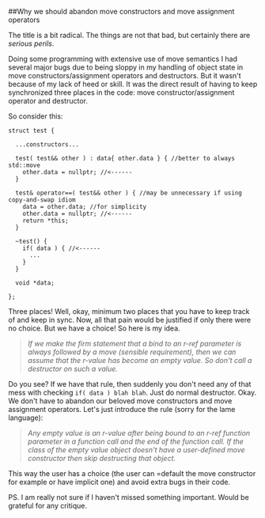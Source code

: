 
##Why we should abandon move constructors and move assignment operators

  The title is a bit radical. The things are not that bad, but certainly there are *serious perils*.

  Doing some programming with extensive use of move semantics I had several major bugs due to being 
  sloppy in my handling of object state in move constructors/assignment operators and destructors.
  But it wasn't because of my lack of heed or skill. It was the direct result of having to keep 
  synchronized three places in the code: move constructor/assignment operator and destructor.

  So consider this:


    struct test {
    
      ...constructors...
    
      test( test&& other ) : data{ other.data } { //better to always std::move 
        other.data = nullptr; //<------
      }
    
      test& operator==( test&& other ) { //may be unnecessary if using copy-and-swap idiom
        data = other.data; //for simplicity
        other.data = nullptr; //<------
        return *this;
      }
    
      ~test() {
        if( data ) { //<------
          ...
        }
      }
    
      void *data;
    
    };


  Three places! Well, okay, minimum two places that you have to keep track of and keep in sync.
  Now, all that pain would be justified if only there were no choice. But we have a choice! 
  So here is my idea. 

> *If we make the firm statement that a bind to an r-ref parameter is always followed by a move 
> (sensible requirement), then we can assume that the r-value has become an empty value. So don't 
> call a destructor on such a value.*

  Do you see? If we have that rule, then suddenly you don't need any of that mess with checking 
  `if( data ) blah blah`. Just do normal destructor. Okay. We don't have to abandon our beloved 
  move constructors and move assignment operators. Let's just introduce the rule (sorry for the 
  lame language):

> *Any empty value is an r-value after being bound to an r-ref function parameter in a function 
> call and the end of the function call. If the class of the empty value object doesn't have 
> a user-defined move constructor then skip destructing that object.*

  This way the user has a choice (the user can =default the move constructor for example or have 
  implicit one) and avoid extra bugs in their code.

  PS. I am really not sure if I haven't missed something important. Would be grateful for any 
  critique.


